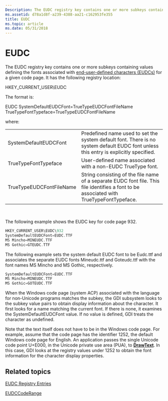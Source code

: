 ```yaml
---
Description: The EUDC registry key contains one or more subkeys containing values defining the fonts associated with end-user-defined characters (EUDCs) for a given code page.
ms.assetid: d78a1d8f-a239-4388-aa21-c162953fe355
title: EUDC
ms.topic: article
ms.date: 05/31/2018
---
```


# EUDC

The EUDC registry key contains one or more subkeys containing values defining the fonts associated with [end-user-defined characters (EUDCs)](end-user-defined-characters.md) for a given code page. It has the following registry location:

HKEY\_CURRENT\_USER\\EUDC

The format is:

EUDC SystemDefaultEUDCFont=TrueTypeEUDCFontFileName TrueTypeFontTypeface=TrueTypeEUDCFontFileName

where:



|                          |                                                                                                                                          |
|--------------------------|------------------------------------------------------------------------------------------------------------------------------------------|
| SystemDefaultEUDCFont    | Predefined name used to set the system default font. There is no system default EUDC font unless this entry is explicitly specified.     |
| TrueTypeFontTypeface     | User-defined name associated with a non-EUDC TrueType font.                                                                              |
| TrueTypeEUDCFontFileName | String consisting of the file name of a separate EUDC font file. This file identifies a font to be associated with TrueTypeFontTypeface. |



 

The following example shows the EUDC key for code page 932.


```C++
HKEY_CURRENT_USER\EUDC\932
SystemDefaultEUDCFont=EUDC.TTF
MS Mincho=MINEUDC.TTF
MS Gothic=GTEUDC.TTF
```



The following example sets the system default EUDC font to be Eudc.ttf and associates the separate EUDC fonts Mineudc.ttf and Goteudc.ttf with the font names MS Mincho and MS Gothic, respectively.


```C++
SystemDefaultEUDCFont=EUDC.TTF
MS Mincho=MINEUDC.TTF
MS Gothic=GOTEUDC.TTF
```



When the Windows code page (system ACP) associated with the language for non-Unicode programs matches the subkey, the GDI subsystem looks to the subkey value pairs to obtain display information about the character. It first looks for a name matching the current font. If there is none, it examines the SystemDefaultEUDCFont value. If no value is defined, GDI treats the character as undefined.

Note that the text itself does not have to be in the Windows code page. For example, assume that the code page has the identifier 1252, the default Windows code page for English. An application passes the single Unicode code point U+E000, in the Unicode private use area (PUA), to [**DrawText**](https://msdn.microsoft.com/en-us/library/Dd162498(v=VS.85).aspx). In this case, GDI looks at the registry values under 1252 to obtain the font information for the character display properties.

## Related topics

<dl> <dt>

[EUDC Registry Entries](eudc-registry-entries.md)
</dt> <dt>

[EUDCCodeRange](eudccoderange.md)
</dt> </dl>

 

 



